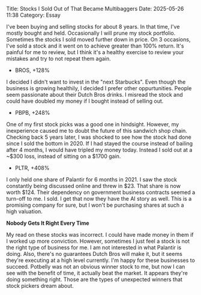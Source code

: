 Title: Stocks I Sold Out of That Became Multibaggers 
Date: 2025-05-26 11:38
Category: Essay

I've been buying and selling stocks for about 8 years. In that time, I've mostly bought and held.
Occasionally I will prune my stock portfolio. Sometimes the stocks I sold moved further down in price. 
On 3 occasions, I've sold a stock and it went on to achieve greater than 100% return. It's painful for me to review,
but I think it's a healthy exercise to review your mistakes and try to not repeat them again.

+ BROS, +128%

I decided I didn't want to invest in the "next Starbucks". Even though the business is growing healthily, I decided 
I prefer other oppurtunities. People seem passionate about their Dutch Bros drinks. I misread the stock and could have doubled my money if I bought instead of selling out.

+ PBPB, +248%

One of my first stock picks was a good one in hindsight. However, my inexperience caused me to doubt the future of this sandwich shop chain. Checking back 5 years later, I was shocked to see how the stock had done since I sold the bottom in 2020. If I had stayed the course instead of bailing after 4 months, I would have tripled my money today. Instead I sold out at a ~$300 loss, instead of sitting on a $1700 gain.

+ PLTR, +408%

I only held one share of Palantir for 6 months in 2021. I saw the stock constantly being discussed online and threw in $23. That share is now worth $124. Their dependency on government business contracts seemed a turn-off to me. I sold. I get that now they have the AI story as well. This is a promising company for sure, but I won't be purchasing shares at such a high valuation. 

**Nobody Gets It Right Every Time**

My read on these stocks was incorrect. I could have made money in them if I worked up more conviction. However,
sometimes I just feel a stock is not the right type of business for me. I am not interested in what Palantir is doing.
Also, there's no guarantees Dutch Bros will make it, but it seems they're executing at a high level currently.
I'm happy for these businesses to succeed. Potbelly was not an obvious winner stock to me, but now I can see with the benefit of time, it actually beat the market. It appears they're doing something right. Those are the types of unexpected winners that stock pickers dream about.